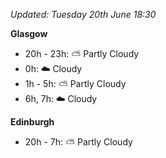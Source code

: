 *Updated: Tuesday 20th June 18:30*

**Glasgow**

* 20h - 23h: :partly_sunny: Partly Cloudy
* 0h: :cloud: Cloudy
* 1h - 5h: :partly_sunny: Partly Cloudy
* 6h, 7h: :cloud: Cloudy

**Edinburgh**

* 20h - 7h: :partly_sunny: Partly Cloudy
